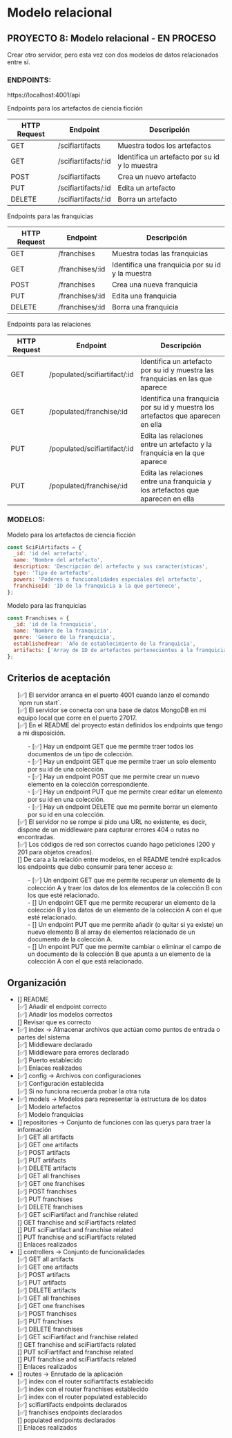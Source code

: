 # Modelo relacional

## PROYECTO 8: Modelo relacional - EN PROCESO

Crear otro servidor, pero esta vez con dos modelos de datos relacionados entre sí.

### ENDPOINTS:

https://localhost:4001/api

Endpoints para los artefactos de ciencia ficción<br>

| HTTP Request | Endpoint           | Descripción                                    |
| ------------ | ------------------ | ---------------------------------------------- |
| GET          | /scifiartifacts    | Muestra todos los artefactos                   |
| GET          | /scifiartifacts/:id | Identifica un artefacto por su id y lo muestra |
| POST         | /scifiartifacts    | Crea un nuevo artefacto                        |
| PUT          | /scifiartifacts/:id | Edita un artefacto                             |
| DELETE       | /scifiartifacts/:id | Borra un artefacto                             |

Endpoints para las franquicias<br>

| HTTP Request | Endpoint       | Descripción                                      |
| ------------ | -------------- | ------------------------------------------------ |
| GET          | /franchises    | Muestra todas las franquicias                    |
| GET          | /franchises/:id | Identifica una franquicia por su id y la muestra |
| POST         | /franchises    | Crea una nueva franquicia                        |
| PUT          | /franchises/:id | Edita una franquicia                             |
| DELETE       | /franchises/:id | Borra una franquicia                             |

Endpoints para las relaciones<br>

| HTTP Request | Endpoint                   | Descripción                                                                       |
| ------------ | -------------------------- | --------------------------------------------------------------------------------- |
| GET          | /populated/scifiartifact/:id | Identifica un artefacto por su id y muestra las franquicias en las que aparece    |
| GET          | /populated/franchise/:id     | Identifica una franquicia por su id y muestra los artefactos que aparecen en ella |
| PUT          | /populated/scifiartifact/:id | Edita las relaciones entre un artefacto y la franquicia en la que aparece         |
| PUT          | /populated/franchise/:id     | Edita las relaciones entre una franquicia y los artefactos que aparecen en ella   |

### MODELOS:

Modelo para los artefactos de ciencia ficción

```jsx
const SciFiArtifacts = {
  _id: 'id del artefacto',
  name: 'Nombre del artefacto',
  description: 'Descripción del artefacto y sus características',
  type: 'Tipo de artefacto',
  powers: 'Poderes o funcionalidades especiales del artefacto',
  franchiseId: 'ID de la franquicia a la que pertenece',
};
```

Modelo para las franquicias

```jsx
const Franchises = {
  _id: 'id de la franquicia',
  name: 'Nombre de la franquicia',
  genre: 'Género de la franquicia',
  establishedYear: 'Año de establecimiento de la franquicia',
  artifacts: ['Array de ID de artefactos pertenecientes a la franquicia'],
};
```

## Criterios de aceptación

<ul>
[✅]  El servidor arranca en el puerto 4001 cuando lanzo el comando `npm run start`.<br>
[✅]  El servidor se conecta con una base de datos MongoDB en mi equipo local que corre en el puerto 27017.<br>
[✅]  En el README del proyecto están definidos los endpoints que tengo a mi disposición.<br>
<ul>
- [✅]  Hay un endpoint GET que me permite traer todos los documentos de un tipo de colección.<br>
- [✅]  Hay un endpoint GET que me permite traer un solo elemento por su id de una colección.<br>
- [✅]  Hay un endpoint POST que me permite crear un nuevo elemento en la colección correspondiente.<br>
- [✅]  Hay un endpoint PUT que me permite crear editar un elemento por su id en una colección.<br>
- [✅]  Hay un endpoint DELETE que me permite borrar un elemento por su id en una colección.<br>
</ul>
[✅] El servidor no se rompe si pido una URL no existente, es decir, dispone de un middleware para capturar errores 404 o rutas no encontradas.<br>
[✅] Los códigos de red son correctos cuando hago peticiones (200 y 201 para objetos creados).<br>
[]  De cara a la relación entre modelos, en el README tendré explicados los endpoints que debo consumir para tener acceso a:<br>
<ul>
- [✅] Un endpoint GET que me permite recuperar un elemento de la colección A y traer los datos de los elementos de la colección B con los que esté relacionado.<br>
- [] Un endpoint GET que me permite recuperar un elemento de la colección B y los datos de un elemento de la colección A con el que esté relacionado.<br>
- [] Un endpoint PUT que me permite añadir (o quitar si ya existe) un nuevo elemento B al array de elementos relacionado de un documento de la colección A.<br>
- [] Un enpoint PUT que me permite cambiar o eliminar el campo de un documento de la colección B que apunta a un elemento de la colección A con el que está relacionado.<br>
</ul>
</ul>

## Organización

<ul>
<li> [] README </li>
[✅] Añadir el endpoint correcto<br>
[✅] Añadir los modelos correctos<br>
[] Revisar que es correcto<br>
<li> [✅] index → Almacenar archivos que actúan como puntos de entrada o partes del sistema</li>
[✅] Middleware declarado<br>
[✅] Middleware para errores declarado<br>
[✅] Puerto establecido <br>
[✅] Enlaces realizados<br>
<li> [✅] config → Archivos con configuraciones</li>
[✅] Configuración establecida<br>
[✅] Si no funciona recuerda probar la otra ruta<br>
<li> [✅] models → Modelos para representar la estructura de los datos</li>
[✅] Modelo artefactos<br>
[✅] Modelo franquicias<br>
<li> [] repositories → Conjunto de funciones con las querys para traer la información</li>
[✅] GET all artifacts<br>
[✅] GET one artifacts<br>
[✅] POST artifacts<br>
[✅] PUT artifacts<br>
[✅] DELETE artifacts<br>
[✅] GET all franchises<br>
[✅] GET one franchises<br>
[✅] POST franchises<br>
[✅] PUT franchises<br>
[✅] DELETE franchises<br>
[✅] GET sciFiartifact and franchise related<br>
[] GET franchise and sciFiartifacts related<br>
[] PUT sciFiartifact and franchise related<br>
[] PUT franchise and sciFiartifacts related<br>
[] Enlaces realizados<br>
<li> [] controllers → Conjunto de funcionalidades</li>
[✅] GET all artifacts<br>
[✅] GET one artifacts<br>
[✅] POST artifacts<br>
[✅] PUT artifacts<br>
[✅] DELETE artifacts<br>
[✅] GET all franchises<br>
[✅] GET one franchises<br>
[✅] POST franchises<br>
[✅] PUT franchises<br>
[✅] DELETE franchises<br>
[✅] GET sciFiartifact and franchise related<br>
[] GET franchise and sciFiartifacts related<br>
[] PUT sciFiartifact and franchise related<br>
[] PUT franchise and sciFiartifacts related<br>
[] Enlaces realizados<br>
<li> [] routes → Enrutado de la aplicación</li>
[✅] index con el router scifiartifacts establecido<br>
[✅] index con el router franchises establecido<br>
[✅] index con el router populated establecido<br>
[✅] scifiartifacts endpoints declarados<br>
[✅] franchises endpoints declarados<br>
[] populated endpoints declarados<br>
[] Enlaces realizados<br>
</ul>
